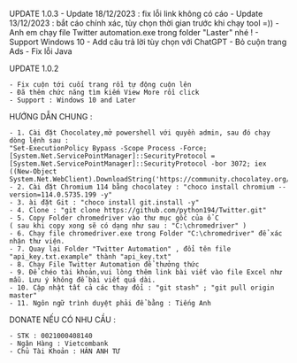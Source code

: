 UPDATE 1.0.3
	- Update 18/12/2023 : fix lỗi link không có cáo
	- Update 13/12/2023 : bắt cáo chính xác, tùy chọn thời gian trước khi chạy tool =))
	- Anh em chạy file Twitter automation.exe trong folder "Laster" nhé !
	- Support Windows 10
	- Add câu trả lời tùy chọn với ChatGPT
	- Bỏ cuộn trang Ads
	- Fix lỗi Java


UPDATE 1.0.2

	- Fix cuộn tới cuối trang rồi tự động cuộn lên
	- Đã thêm chức năng tìm kiếm View More rồi click
	- Support : Windows 10 and Later


HƯỚNG DẪN CHUNG : 

	- 1. Cài đặt Chocolatey,mở powershell với quyền admin, sau đó chạy dòng lệnh sau : 
	"Set-ExecutionPolicy Bypass -Scope Process -Force; [System.Net.ServicePointManager]::SecurityProtocol = [System.Net.ServicePointManager]::SecurityProtocol -bor 3072; iex ((New-Object System.Net.WebClient).DownloadString('https://community.chocolatey.org/install.ps1'))"
	- 2. Cài đặt Chromium 114 bằng chocolatey : "choco install chromium --version=114.0.5735.199 -y"
	- 3. ài đặt Git : "choco install git.install -y"
	- 4. Clone : "git clone https://github.com/python194/Twitter.git"
	- 5. Copy Folder chromedriver vào thư mục gốc của ổ C 
	( sau khi copy xong sẽ có dạng như sau : "C:\chromedriver" )
	- 6. Chạy file chromedriver.exe trong Folder "C:\chromedriver" để xác nhận thư viện.
	- 7. Quay lại Folder "Twitter Automation" , đổi tên file "api_key.txt.example" thành "api_key.txt"
	- 8. Chạy File Twitter Automation để thưởng thức
	- 9. Để chéo tài khoản,vui lòng thêm link bài viết vào file Excel như mẫu. Lưu ý không để bài viết quá dài.
	- 10. Cập nhật tất cả các thay đổi : "git stash" ; "git pull origin master"
	- 11. Ngôn ngữ trình duyệt phải để bằng : Tiếng Anh
	
DONATE NẾU CÓ NHU CẦU :

	- STK : 0021000408140
	- Ngân Hàng : Vietcombank
	- Chủ Tài Khoản : HÁN ANH TƯ